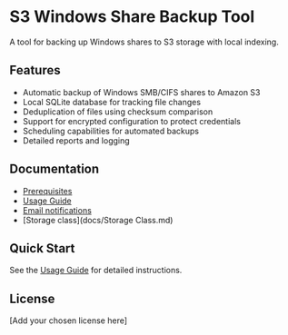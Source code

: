 # S3 Windows Share Backup Tool

A tool for backing up Windows shares to S3 storage with local indexing.

## Features

- Automatic backup of Windows SMB/CIFS shares to Amazon S3
- Local SQLite database for tracking file changes
- Deduplication of files using checksum comparison
- Support for encrypted configuration to protect credentials
- Scheduling capabilities for automated backups
- Detailed reports and logging

## Documentation

- [Prerequisites](docs/prerequisites.md)
- [Usage Guide](docs/USAGE.md)
- [Email notifications](docs/Email-config-documentation.md)
- [Storage class](docs/Storage Class.md)

## Quick Start

See the [Usage Guide](docs/USAGE.md) for detailed instructions.

## License

[Add your chosen license here]
